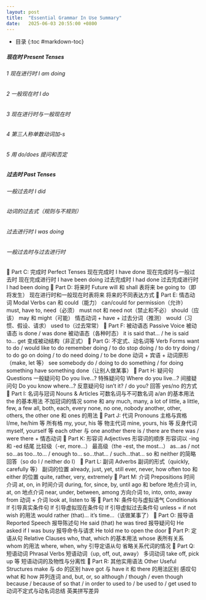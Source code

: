 ```yaml
---
layout: post
title:  "Essential Grammar In Use Summary"
date:   2025-06-03 20:55:00 +0800
---
```


* 目录
  {:toc #markdown-toc}

##### 现在时 Present Tenses

###### 1 现在进行时 I am doing



###### 2 一般现在时 I do



###### 3 现在进行时与一般现在时



###### 4 第三人称单数动词加-s



###### 5 用 do/does 提问和否定



##### 过去时 Past Tenses

###### 一般过去时 I did



###### 动词的过去式（规则与不规则）



###### 过去进行时 I was doing



###### 一般过去时与过去进行时


🔹 Part C: 完成时 Perfect Tenses
现在完成时 I have done
现在完成时与一般过去时
现在完成进行时 I have been doing
过去完成时 I had done
过去完成进行时 I had been doing
🔹 Part D: 将来时 Future
will 和 shall 表将来
be going to（即将发生）
现在进行时和一般现在时表将来
将来的不同表达方式
🔹 Part E: 情态动词 Modal Verbs
can 和 could（能力）
can/could for permission（允许）
must, have to, need（必须）
must not 和 need not（禁止和不必）
should（应该）
may 和 might（可能）
情态动词 + have + 过去分词（推测）
would（习惯、假设、请求）
used to（过去常常）
🔹 Part F: 被动语态 Passive Voice
被动语态 is done / was done
被动语态（各种时态）
it is said that... / he is said to...
get 变成被动结构（非正式）
🔹 Part G: 不定式、动名词等 Verb Forms
want to do / would like to do
remember doing / to do
stop doing / to do
try doing / to do
go on doing / to do
need doing / to be done
动词 + 宾语 + 动词原形（make, let 等）
see somebody do / doing
to do something / for doing something
have something done（让别人做某事）
🔹 Part H: 疑问句 Questions
一般疑问句 Do you live...?
特殊疑问句 Where do you live...?
间接疑问句 Do you know where...?
反意疑问句 isn’t it? / do you?
回答 yes/no 的方式
🔹 Part I: 名词与冠词 Nouns & Articles
可数名词与不可数名词
a/an 的基本用法
the 的基本用法
不加冠词的情况
some 和 any
much, many, a lot of
little, a little, few, a few
all, both, each, every
none, no one, nobody
another, other, others, the other
one 和 ones 的用法
🔹 Part J: 代词 Pronouns
主格与宾格 I/me, he/him 等
所有格 my, your, his 等
物主代词 mine, yours, his 等
反身代词 myself, yourself 等
each other 与 one another
there is / there are
there was / were
there + 情态动词
🔹 Part K: 形容词 Adjectives
形容词的顺序
形容词以 -ing 和 -ed 结尾
比较级（-er, more...）
最高级（the -est, the most...）
as...as / not so...as
too...to... / enough to...
so...that... / such...that...
so 和 neither 的简略回答（so do I / neither do I）
🔹 Part L: 副词 Adverbs
副词的形式（quickly, carefully 等）
副词的位置
already, just, yet, still
ever, never, how often
too 和 either 的位置
quite, rather, very, extremely
🔹 Part M: 介词 Prepositions
时间介词 at, on, in
时间介词 during, for, since, by, until
ago 和 before
地点介词 in, at, on
地点介词 near, under, between, among
方向介词 to, into, onto, away from
动词 + 介词 look at, listen to 等
🔹 Part N: 条件句与虚拟语气 Conditionals
If 引导真实条件句
If 引导虚拟现在条件句
If 引导虚拟过去条件句
unless = if not
wish 的用法
would rather (that)...
it’s time...（该做某事了）
🔹 Part O: 报导语 Reported Speech
报导陈述句 He said (that) he was tired
报导疑问句 He asked if I was busy
报导命令与请求 He told me to open the door
🔹 Part P: 定语从句 Relative Clauses
who, that, which 的基本用法
whose 表所有关系
whom 的用法
where, when, why 引导定语从句
省略关系代词的情况
🔹 Part Q: 短语动词 Phrasal Verbs
短语动词（up, off, out, away）
多词动词 take off, pick up 等
短语动词的及物性与分离性
🔹 Part R: 其他实用语法 Other Useful Structures
make 与 do 的区别
have got 与 have
it 和 there 的用法区别
感叹句 what 和 how
并列连词 and, but, or, so
although / though / even though
because / because of
so that / in order to
used to / be used to / get used to
动词不定式与动名词总结
英美拼写差异
